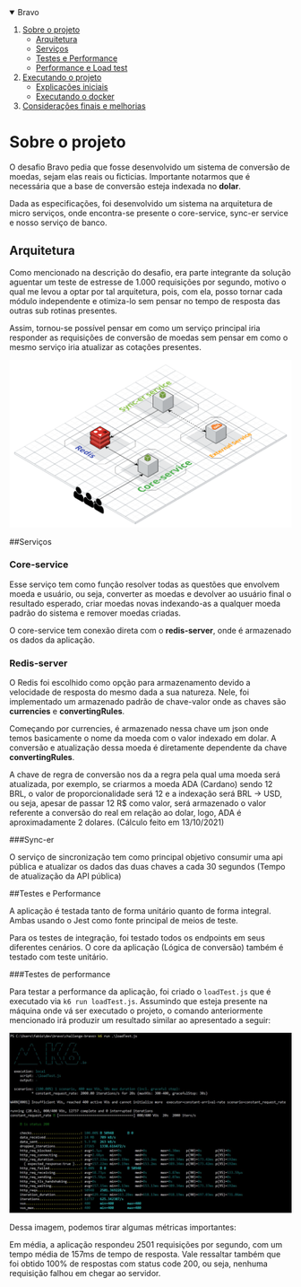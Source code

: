 <!-- TABLE OF CONTENTS -->
<details open="open">
  <summary>Bravo</summary>
  <ol>
    <li>
      <a href="#about-the-project">Sobre o projeto</a>
      <ul>
        <li><a href="#built-with">Arquitetura</a></li>
      </ul>
      <ul>
        <li><a href="#built-with">Serviços</a></li>
      </ul>
      <ul>
        <li><a href="#built-with">Testes e Performance</a></li>
      </ul>
      <ul>
        <li><a href="#built-with">Performance e Load test</a></li>
      </ul>
    </li>
    <li>
      <a href="#getting-started">Executando o projeto</a>
      <ul>
         <li><a href="#usage">Explicações iniciais</a></li>
      </ul>
      <ul>
         <li><a href="#usage">Executando o docker</a></li>
      </ul>
    </li>
    <li><a href="#license">Considerações finais e melhorias</a></li>
  </ol>

</details>

<!-- ABOUT THE PROJECT -->
# Sobre o projeto

O desafio Bravo pedia que fosse desenvolvido um sistema de conversão de moedas, sejam elas reais ou ficticias. Importante notarmos que é necessária que a base de conversão esteja indexada no **dolar**.

Dada as especificações, foi desenvolvido um sistema na arquitetura de micro serviços, onde encontra-se presente o core-service, sync-er service e nosso serviço de banco.

## Arquitetura

Como mencionado na descrição do desafio, era parte integrante da solução aguentar um teste de estresse de 1.000 requisições por segundo, motivo o qual me levou a optar por tal arquitetura, pois, com ela, posso tornar cada módulo independente e otimiza-lo sem pensar no tempo de resposta das outras sub rotinas presentes.

Assim, tornou-se possível pensar em como um serviço principal iria responder as requisições de conversão de moedas sem pensar em como o mesmo serviço iria atualizar as cotações presentes.


<img src="hurbArch.png" width="700"/>


##Serviços

### Core-service

Esse serviço tem como função resolver todas as questões que envolvem moeda e usuário, ou seja, converter as moedas e devolver ao usuário final o resultado esperado, criar moedas novas indexando-as a qualquer moeda padrão do sistema e remover moedas criadas.

O core-service tem conexão direta com o **redis-server**, onde é armazenado os dados da aplicação.

### Redis-server

O Redis foi escolhido como opção para armazenamento devido a velocidade de resposta do mesmo dada a sua natureza. Nele, foi implementado um armazenado padrão de chave-valor onde as chaves são **currencies** e **convertingRules**.

Começando por currencies, é armazenado nessa chave um json onde temos basicamente o nome da moeda com o valor indexado em dolar. A conversão e atualização dessa moeda é diretamente dependente da chave **convertingRules**.

A chave de regra de conversão nos da a regra pela qual uma moeda será atualizada, por exemplo, se criarmos a moeda ADA (Cardano) sendo 12 BRL, o valor de proporcionalidade será 12 e a indexação será BRL -> USD, ou seja, apesar de passar 12 R$ como valor, será armazenado o valor referente a conversão do real em relação ao dolar, logo, ADA é aproximadamente 2 dolares. (Cálculo feito em 13/10/2021)

###Sync-er

O serviço de sincronização tem como principal objetivo consumir uma api pública e atualizar os dados das duas chaves a cada 30 segundos (Tempo de atualização da API pública)

##Testes e Performance

A aplicação é testada tanto de forma unitário quanto de forma integral. Ambas usando o Jest como fonte principal de meios de teste.

Para os testes de integração, foi testado todos os endpoints em seus diferentes cenários.
O core da aplicação (Lógica de conversão) também é testado com teste unitário.

###Testes de performance

Para testar a performance da aplicação, foi criado o `loadTest.js` que é executado via `k6 run loadTest.js`.
Assumindo que esteja presente na máquina onde vá ser executado o projeto, o comando anteriormente mencionado irá produzir um resultado similar ao apresentado a seguir:

<img src="loadTest.jpeg" width="1000"/>

Dessa imagem, podemos tirar algumas métricas importantes:

Em média, a aplicação respondeu 2501 requisições por segundo, com um tempo média de 157ms de tempo de resposta. Vale ressaltar também que foi obtido 100% de respostas com status code 200, ou seja, nenhuma requisição falhou em chegar ao servidor.